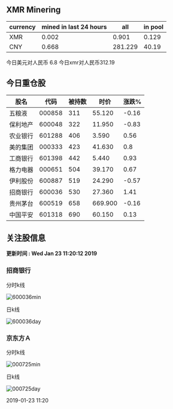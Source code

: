 ## XMR Minering

|currency|mined in last 24 hours|all|in pool|
|---|---|---|---|
|XMR|0.002|0.901|0.129|
|CNY|0.668|281.229|40.19|

今日美元对人民币 6.8	今日xmr对人民币312.19


## 今日重仓股 

|股名|代码|被持数|时价|涨跌%|
|---|---|---|---|---|
|五粮液|000858|311|55.120|-0.16|
|保利地产|600048|322|11.950|-0.83|
|农业银行|601288|406|3.590|0.56|
|美的集团|000333|423|41.630|0.8|
|工商银行|601398|442|5.440|0.93|
|格力电器|000651|504|39.170|0.67|
|伊利股份|600887|519|24.290|-0.57|
|招商银行|600036|530|27.360|1.41|
|贵州茅台|600519|658|669.900|-0.16|
|中国平安|601318|690|60.150|0.13|

## 关注股信息
**更新时间 : Wed Jan 23 11:20:12 2019**
### 招商银行 
分时k线

![600036min](http://image.sinajs.cn/newchart/min/n/sh600036.gif)

日k线

![600036day](http://image.sinajs.cn/newchart/daily/n/sh600036.gif)

### 京东方Ａ 
分时k线

![000725min](http://image.sinajs.cn/newchart/min/n/sz000725.gif)

日k线

![000725day](http://image.sinajs.cn/newchart/daily/n/sz000725.gif)

2019-01-23 11:20